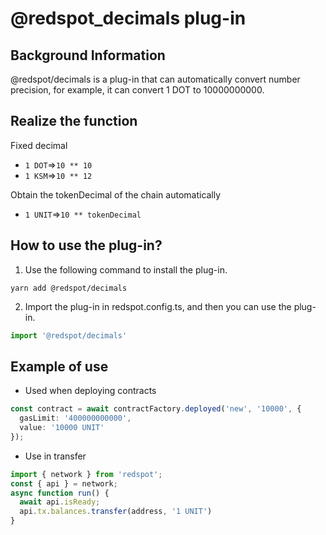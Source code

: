 # @redspot_decimals plug-in

## Background Information

@redspot/decimals is a plug-in that can automatically convert number precision, for example, it can convert 1 DOT to 10000000000.

## Realize the function

Fixed decimal

* `1 DOT`=>`10 ** 10`
* `1 KSM`=>`10 ** 12`

Obtain the tokenDecimal of the chain automatically

* `1 UNIT`=>`10 ** tokenDecimal`
## How to use the plug-in?

1. Use the following command to install the plug-in.
```plain
yarn add @redspot/decimals
```

2. Import the plug-in in redspot.config.ts, and then you can use the plug-in.
```typescript
import '@redspot/decimals'
```

## Example of use

* Used when deploying contracts
```typescript
const contract = await contractFactory.deployed('new', '10000', {
  gasLimit: '400000000000',
  value: '10000 UNIT'
});
```

* Use in transfer
```typescript
import { network } from 'redspot';
const { api } = network;
async function run() {
  await api.isReady;
  api.tx.balances.transfer(address, '1 UNIT')
}
```




